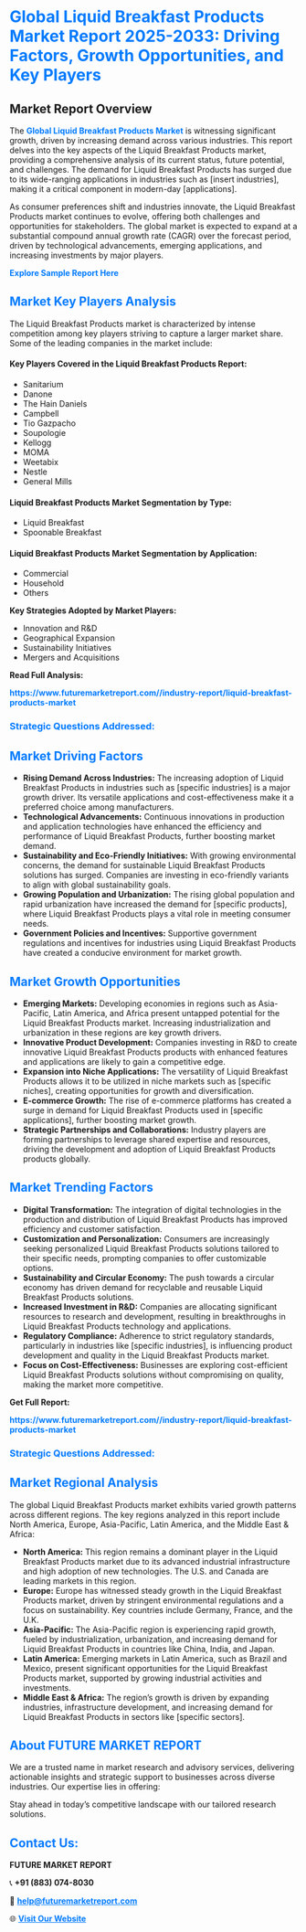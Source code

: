 <h1 style="color: #007BFF;">Global Liquid Breakfast Products Market Report 2025-2033: Driving Factors, Growth Opportunities, and Key Players</h1>

<section id="overview">
<h2>Market Report Overview</h2>
<p>The <a href="https://www.futuremarketreport.com//industry-report/liquid-breakfast-products-market" style="color: #007BFF; text-decoration: none;"><strong>Global Liquid Breakfast Products Market</strong></a> is witnessing significant growth, driven by increasing demand across various industries. This report delves into the key aspects of the Liquid Breakfast Products market, providing a comprehensive analysis of its current status, future potential, and challenges. The demand for Liquid Breakfast Products has surged due to its wide-ranging applications in industries such as [insert industries], making it a critical component in modern-day [applications].</p>
<p>As consumer preferences shift and industries innovate, the Liquid Breakfast Products market continues to evolve, offering both challenges and opportunities for stakeholders. The global market is expected to expand at a substantial compound annual growth rate (CAGR) over the forecast period, driven by technological advancements, emerging applications, and increasing investments by major players.</p>
</section>

<section id="overview">
<p><a href="https://www.futuremarketreport.com//request-sample/reportId=54449" style="color: #007BFF; text-decoration: none;"><strong>Explore Sample Report Here</strong></a></p>
</section>

<section id="key-players">
<h2 style="color: #007BFF;">Market Key Players Analysis</h2>
<p>The Liquid Breakfast Products market is characterized by intense competition among key players striving to capture a larger market share. Some of the leading companies in the market include:</p>
<h4>Key Players Covered in the Liquid Breakfast Products Report:</h4>
<ul><li>Sanitarium</li><li>Danone</li><li>The Hain Daniels</li><li>Campbell</li><li>Tio Gazpacho</li><li>Soupologie</li><li>Kellogg</li><li>MOMA</li><li>Weetabix</li><li>Nestle</li><li>General Mills</li></ul>
<h4>Liquid Breakfast Products Market Segmentation by Type:</h4>
<ul><li>Liquid Breakfast</li><li>Spoonable Breakfast</li></ul>

<h4>Liquid Breakfast Products Market Segmentation by Application:</h4>
<ul><li>Commercial</li><li>Household</li><li>Others</li></ul>
<p><strong>Key Strategies Adopted by Market Players:</strong></p>
<ul>
<li>Innovation and R&D</li>
<li>Geographical Expansion</li>
<li>Sustainability Initiatives</li>
<li>Mergers and Acquisitions</li>
</ul>
</section>

<section>
<p><strong>Read Full Analysis: </strong></p><a href="https://www.futuremarketreport.com//industry-report/liquid-breakfast-products-market" style="color: #007BFF; text-decoration: none;"><strong>https://www.futuremarketreport.com//industry-report/liquid-breakfast-products-market</strong></a>
<h3 style="color: #007BFF;">Strategic Questions Addressed:</h3>
</section>

<section id="driving-factors">
<h2 style="color: #007BFF;">Market Driving Factors</h2>
<ul>
<li><strong>Rising Demand Across Industries:</strong> The increasing adoption of Liquid Breakfast Products in industries such as [specific industries] is a major growth driver. Its versatile applications and cost-effectiveness make it a preferred choice among manufacturers.</li>
<li><strong>Technological Advancements:</strong> Continuous innovations in production and application technologies have enhanced the efficiency and performance of Liquid Breakfast Products, further boosting market demand.</li>
<li><strong>Sustainability and Eco-Friendly Initiatives:</strong> With growing environmental concerns, the demand for sustainable Liquid Breakfast Products solutions has surged. Companies are investing in eco-friendly variants to align with global sustainability goals.</li>
<li><strong>Growing Population and Urbanization:</strong> The rising global population and rapid urbanization have increased the demand for [specific products], where Liquid Breakfast Products plays a vital role in meeting consumer needs.</li>
<li><strong>Government Policies and Incentives:</strong> Supportive government regulations and incentives for industries using Liquid Breakfast Products have created a conducive environment for market growth.</li>
</ul>
</section>

<section id="growth-opportunities">
<h2 style="color: #007BFF;">Market Growth Opportunities</h2>
<ul>
<li><strong>Emerging Markets:</strong> Developing economies in regions such as Asia-Pacific, Latin America, and Africa present untapped potential for the Liquid Breakfast Products market. Increasing industrialization and urbanization in these regions are key growth drivers.</li>
<li><strong>Innovative Product Development:</strong> Companies investing in R&D to create innovative Liquid Breakfast Products products with enhanced features and applications are likely to gain a competitive edge.</li>
<li><strong>Expansion into Niche Applications:</strong> The versatility of Liquid Breakfast Products allows it to be utilized in niche markets such as [specific niches], creating opportunities for growth and diversification.</li>
<li><strong>E-commerce Growth:</strong> The rise of e-commerce platforms has created a surge in demand for Liquid Breakfast Products used in [specific applications], further boosting market growth.</li>
<li><strong>Strategic Partnerships and Collaborations:</strong> Industry players are forming partnerships to leverage shared expertise and resources, driving the development and adoption of Liquid Breakfast Products products globally.</li>
</ul>
</section>

<section id="trending-factors">
<h2 style="color: #007BFF;">Market Trending Factors</h2>
<ul>
<li><strong>Digital Transformation:</strong> The integration of digital technologies in the production and distribution of Liquid Breakfast Products has improved efficiency and customer satisfaction.</li>
<li><strong>Customization and Personalization:</strong> Consumers are increasingly seeking personalized Liquid Breakfast Products solutions tailored to their specific needs, prompting companies to offer customizable options.</li>
<li><strong>Sustainability and Circular Economy:</strong> The push towards a circular economy has driven demand for recyclable and reusable Liquid Breakfast Products solutions.</li>
<li><strong>Increased Investment in R&D:</strong> Companies are allocating significant resources to research and development, resulting in breakthroughs in Liquid Breakfast Products technology and applications.</li>
<li><strong>Regulatory Compliance:</strong> Adherence to strict regulatory standards, particularly in industries like [specific industries], is influencing product development and quality in the Liquid Breakfast Products market.</li>
<li><strong>Focus on Cost-Effectiveness:</strong> Businesses are exploring cost-efficient Liquid Breakfast Products solutions without compromising on quality, making the market more competitive.</li>
</ul>
</section>

<section>
<p><strong>Get Full Report: </strong></p><a href="https://www.futuremarketreport.com//industry-report/liquid-breakfast-products-market" style="color: #007BFF; text-decoration: none;"><strong>https://www.futuremarketreport.com//industry-report/liquid-breakfast-products-market</strong></a>
<h3 style="color: #007BFF;">Strategic Questions Addressed:</h3>
</section>


<section id="regional-analysis">
<h2 style="color: #007BFF;">Market Regional Analysis</h2>
<p>The global Liquid Breakfast Products market exhibits varied growth patterns across different regions. The key regions analyzed in this report include North America, Europe, Asia-Pacific, Latin America, and the Middle East & Africa:</p>
<ul>
<li><strong>North America:</strong> This region remains a dominant player in the Liquid Breakfast Products market due to its advanced industrial infrastructure and high adoption of new technologies. The U.S. and Canada are leading markets in this region.</li>
<li><strong>Europe:</strong> Europe has witnessed steady growth in the Liquid Breakfast Products market, driven by stringent environmental regulations and a focus on sustainability. Key countries include Germany, France, and the U.K.</li>
<li><strong>Asia-Pacific:</strong> The Asia-Pacific region is experiencing rapid growth, fueled by industrialization, urbanization, and increasing demand for Liquid Breakfast Products in countries like China, India, and Japan.</li>
<li><strong>Latin America:</strong> Emerging markets in Latin America, such as Brazil and Mexico, present significant opportunities for the Liquid Breakfast Products market, supported by growing industrial activities and investments.</li>
<li><strong>Middle East & Africa:</strong> The region’s growth is driven by expanding industries, infrastructure development, and increasing demand for Liquid Breakfast Products in sectors like [specific sectors].</li>
</ul>
</section>

<footer>
<h2 style="color: #007BFF;">About FUTURE MARKET REPORT</h2>
<p>We are a trusted name in market research and advisory services, delivering actionable insights and strategic support to businesses across diverse industries. Our expertise lies in offering:</p>

<p>Stay ahead in today’s competitive landscape with our tailored research solutions.</p>

<h2 style="color: #007BFF;">Contact Us:</h2>
<p><strong>FUTURE MARKET REPORT</strong></p>
<p>📞 <strong>+91 (883) 074-8030</strong></p>
<p>📧 <strong><a href="mailto:help@futuremarketreport.com" style="color: #007BFF;">help@futuremarketreport.com</a></strong></p>
<p>🌐 <strong><a href="https://www.futuremarketreport.com/" style="color: #007BFF;">Visit Our Website</a></strong></p>
</footer>